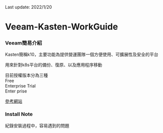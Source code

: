 Last update: 2022/1/20  
# Veeam-Kasten-WorkGuide

### Veeam簡易介紹     
Kasten簡稱k10，主要功能為提供營運團隊一個方便使用、可擴展性及安全的平台

用來針對k8s平台的備份、復原、以及應用程序移動  


目前授權版本分為三種  
Free  
Enterprise Trial  
Enter prise  

[參考網站](https://www.kasten.io/product/#k10-editions "link")  


### Install Note   
紀錄安裝過程中，容易遇到的問題  

